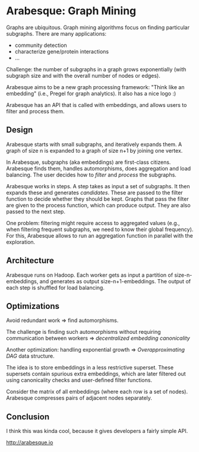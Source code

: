 Arabesque: Graph Mining
=======================

Graphs are ubiquitous. Graph mining algorithms focus on finding particular
subgraphs. There are many applications:

- community detection
- characterize gene/protein interactions
- ...

Challenge: the number of subgraphs in a graph grows exponentially (with subgraph
size and with the overall number of nodes or edges).

Arabesque aims to be a new graph processing framework: "Think like an embedding"
(i.e., Pregel for graph analytics). It also has a nice logo :)

Arabesque has an API that is called with embeddings, and allows users to filter
and process them.


Design
------

Arabesque starts with small subgraphs, and iteratively expands them. A graph of
size n is expanded to a graph of size n+1 by joining one vertex.

In Arabesque, subgraphs (aka embeddings) are first-class citizens. Arabesque
finds them, handles automorphisms, does aggregation and load balancing. The user
decides how to *filter* and *process* the subgraphs.

Arabesque works in steps. A step takes as input a set of subgraphs. It then
expands these and generates *candidates*. These are passed to the filter
function to decide whether they should be kept. Graphs that pass the filter are
given to the process function, which can produce output. They are also passed to
the next step.

One problem: filtering might require access to aggregated values (e.g., when
filtering frequent subgraphs, we need to know their global frequency). For this,
Arabesque allows to run an aggregation function in parallel with the
exploration.


Architecture
------------

Arabesque runs on Hadoop. Each worker gets as input a partition of
size-n-embeddings, and generates as output size-n+1-embeddings. The output of
each step is shuffled for load balancing.


Optimizations
-------------

Avoid redundant work => find automorphisms.

The challenge is finding such automorphisms without requiring communication
between workers => *decentralized embedding canonicality*

Another optimization: handling exponential growth => *Overapproximating DAG* data
structure.

The idea is to store embeddings in a less restrictive superset. These supersets
contain spurious extra embeddings, which are later filtered out using
canonicality checks and user-defined filter functions.

Consider the matrix of all embeddings (where each row is a set of nodes).
Arabesque compresses pairs of adjacent nodes separately.


Conclusion
----------

I think this was kinda cool, because it gives developers a fairly simple API.

<http://arabesque.io>
